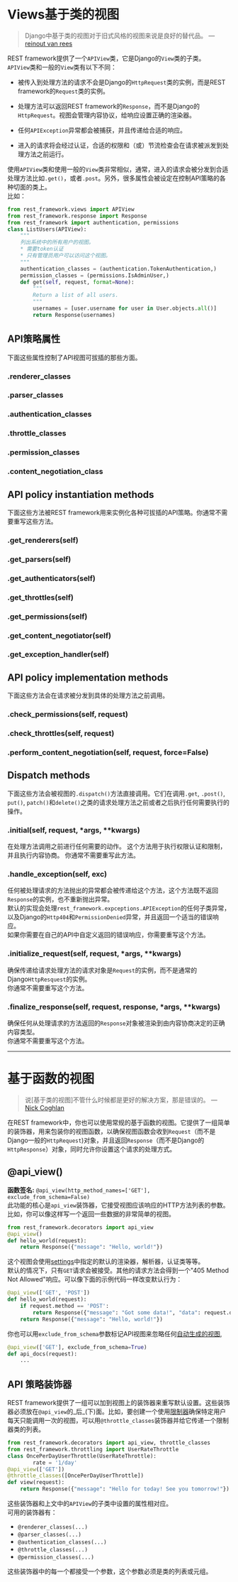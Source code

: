 
# Views基于类的视图
> Django中基于类的视图对于旧式风格的视图来说是良好的替代品。
> — [reinout van rees](http://reinout.vanrees.org/weblog/2011/08/24/class-based-views-usage.html)

REST framework提供了一个`APIView`类，它是Django的`View`类的子类。  
`APIView`类和一般的`View`类有以下不同：

- 被传入到处理方法的请求不会是Django的`HttpRequest`类的实例，而是REST framework的`Request`类的实例。  

- 处理方法可以返回REST framework的`Response`，而不是Django的`HttpRequest`。视图会管理内容协议，给响应设置正确的渲染器。  

- 任何`APIException`异常都会被捕获，并且传递给合适的响应。  

- 进入的请求将会经过认证，合适的权限和（或）节流检查会在请求被派发到处理方法之前运行。  


使用`APIView`类和使用一般的`View`类非常相似，通常，进入的请求会被分发到合适处理方法比如`.get()`，或者`.post`。另外，很多属性会被设定在控制API策略的各种切面的类上。  
比如：
```python
from rest_framework.views import APIView
from rest_framework.response import Response
from rest_framework import authentication, permissions
class ListUsers(APIView):
    """
    列出系统中的所有用户的视图。
    * 需要token认证
    * 只有管理员用户可以访问这个视图。
    """
    authentication_classes = (authentication.TokenAuthentication,)
    permission_classes = (permissions.IsAdminUser,)
    def get(self, request, format=None):
        """
        Return a list of all users.
        """
        usernames = [user.username for user in User.objects.all()]
        return Response(usernames)
```

## API策略属性
下面这些属性控制了API视图可拔插的那些方面。

### .renderer_classes

### .parser_classes

### .authentication_classes

### .throttle_classes

### .permission_classes

### .content_negotiation_class

## API policy instantiation methods
下面这些方法被REST framework用来实例化各种可拔插的API策略。你通常不需要重写这些方法。

### .get_renderers(self)

### .get_parsers(self)

### .get_authenticators(self)

### .get_throttles(self)

### .get_permissions(self)

### .get_content_negotiator(self)

### .get_exception_handler(self)

## API policy implementation methods
下面这些方法会在请求被分发到具体的处理方法之前调用。

### .check_permissions(self, request)

### .check_throttles(self, request)

### .perform_content_negotiation(self, request, force=False)

## Dispatch methods
下面这些方法会被视图的`.dispatch()`方法直接调用。它们在调用`.get`, `.post()`, `put()`, `patch()`和`delete()`之类的请求处理方法之前或者之后执行任何需要执行的操作。

### .initial(self, request, *args, **kwargs)
在处理方法调用之前进行任何需要的动作。 这个方法用于执行权限认证和限制，并且执行内容协商。 你通常不需要重写此方法。

### .handle_exception(self, exc)
任何被处理请求的方法抛出的异常都会被传递给这个方法，这个方法既不返回`Response`的实例，也不重新抛出异常。  
默认的实现会处理`rest_framework.expceptions.APIException`的任何子类异常，以及Django的`Http404`和`PermissionDenied`异常，并且返回一个适当的错误响应。  
如果你需要在自己的API中自定义返回的错误响应，你需要重写这个方法。

### .initialize_request(self, request, *args, **kwargs)
确保传递给请求处理方法的请求对象是`Request`的实例，而不是通常的Django`HttpResquest`的实例。  
你通常不需要重写这个方法。

### .finalize_response(self, request, response, *args, **kwargs)
确保任何从处理请求的方法返回的`Response`对象被渲染到由内容协商决定的正确内容类型。  
你通常不需要重写这个方法。

---


# 基于函数的视图
> 说[基于类的视图]不管什么时候都是更好的解决方案，那是错误的。
> — [Nick Coghlan](http://www.boredomandlaziness.org/2012/05/djangos-cbvs-are-not-mistake-but.html)

在REST framework中，你也可以使用常规的基于函数的视图。它提供了一组简单的装饰器，用来包装你的视图函数，以确保视图函数会收到`Request`（而不是Django一般的`HttpRequest`)对象，并且返回`Response`（而不是Django的`HttpResponse`）对象，同时允许你设置这个请求的处理方式。

## @api_view()
**函数签名:** `@api_view(http_method_names=['GET'], exclude_from_schema=False)`  
此功能的核心是`api_view`装饰器，它接受视图应该响应的HTTP方法列表的参数。 比如，你可以像这样写一个返回一些数据的非常简单的视图。
```python
from rest_framework.decorators import api_view
@api_view()
def hello_world(request):
    return Response({"message": "Hello, world!"})
```
这个视图会使用[settings](https://q1mi.github.io/Django-REST-framework-documentation/api-guide/settings/)中指定的默认的渲染器，解析器，认证类等等。  
默认的情况下，只有`GET`请求会被接受。其他的请求方法会得到一个"405 Method Not Allowed"响应。可以像下面的示例代码一样改变默认行为：
```python
@api_view(['GET', 'POST'])
def hello_world(request):
    if request.method == 'POST':
        return Response({"message": "Got some data!", "data": request.data})
    return Response({"message": "Hello, world!"})
```
你也可以用`exclude_from_schema`参数标记API视图来忽略任何[自动生成的视图](https://q1mi.github.io/Django-REST-framework-documentation/api-guide/schemas/),
```python
@api_view(['GET'], exclude_from_schema=True)
def api_docs(request):
    ...
```

## API 策略装饰器
REST framework提供了一组可以加到视图上的装饰器来重写默认设置。这些装饰器必须放在`@api_view`的_后_(下)面。比如，要创建一个使用[限制器](https://q1mi.github.io/Django-REST-framework-documentation/api-guide/throttling/)确保特定用户每天只能调用一次的视图，可以用`@throttle_classes`装饰器并给它传递一个限制器类的列表。
```python
from rest_framework.decorators import api_view, throttle_classes
from rest_framework.throttling import UserRateThrottle
class OncePerDayUserThrottle(UserRateThrottle):
        rate = '1/day'
@api_view(['GET'])
@throttle_classes([OncePerDayUserThrottle])
def view(request):
    return Response({"message": "Hello for today! See you tomorrow!"})
```
这些装饰器和上文中的`APIView`的子类中设置的属性相对应。  
可用的装饰器有：

- `@renderer_classes(...)`
- `@parser_classes(...)`
- `@authentication_classes(...)`
- `@throttle_classes(...)`
- `@permission_classes(...)`

这些装饰器中的每一个都接受一个参数，这个参数必须是类的列表或元组。
